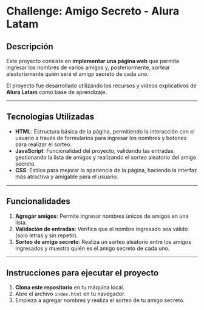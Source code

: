 # Challenge: Amigo Secreto - Alura Latam

## Descripción
Este proyecto consiste en **implementar una página web** que permita ingresar los nombres de varios amigos y, posteriormente, sortear aleatoriamente quién será el amigo secreto de cada uno.

El proyecto fue desarrollado utilizando los recursos y videos explicativos de **Alura Latam** como base de aprendizaje.

---

## Tecnologías Utilizadas

- **HTML**: Estructura básica de la página, permitiendo la interacción con el usuario a través de formularios para ingresar los nombres y botones para realizar el sorteo.
- **JavaScript**: Funcionalidad del proyecto, validando las entradas, gestionando la lista de amigos y realizando el sorteo aleatorio del amigo secreto.
- **CSS**: Estilos para mejorar la apariencia de la página, haciendo la interfaz más atractiva y amigable para el usuario.

---

## Funcionalidades

1. **Agregar amigos**: Permite ingresar nombres únicos de amigos en una lista.
2. **Validación de entradas**: Verifica que el nombre ingresado sea válido (solo letras y sin repetir).
3. **Sorteo de amigo secreto**: Realiza un sorteo aleatorio entre los amigos ingresados y muestra quién es el amigo secreto de cada uno.

---

## Instrucciones para ejecutar el proyecto

1. **Clona este repositorio** en tu máquina local.
2. Abre el archivo `index.html` en tu navegador.
3. Empieza a agregar nombres y realiza el sorteo de tu amigo secreto.



